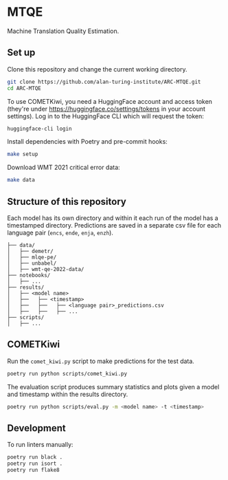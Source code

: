 # MTQE

Machine Translation Quality Estimation.

## Set up

Clone this repository and change the current working directory.

```bash
git clone https://github.com/alan-turing-institute/ARC-MTQE.git
cd ARC-MTQE
```

To use COMETKiwi, you need a HuggingFace account and access token (they're under https://huggingface.co/settings/tokens in your account settings). Log in to the HuggingFace CLI which will request the token:

```bash
huggingface-cli login
```

Install dependencies with Poetry and pre-commit hooks:

```bash
make setup
```

Download WMT 2021 critical error data:

```bash
make data
```

## Structure of this repository

Each model has its own directory and within it each run of the model has a timestamped directory. Predictions are saved in a separate csv file for each language pair (`encs`, `ende`, `enja`, `enzh`).

```
├── data/
│   ├── demetr/
│   ├── mlqe-pe/
│   ├── unbabel/
│   ├── wmt-qe-2022-data/
├── notebooks/
│   ├── ...
├── results/
│   ├── <model name>
│   ├──   ├── <timestamp>
│   ├──   ├──   ├── <language pair>_predictions.csv
│   ├──   ├──   ├── ...
├── scripts/
│   ├── ...
```

## COMETKiwi

Run the `comet_kiwi.py` script to make predictions for the test data.

```bash
poetry run python scripts/comet_kiwi.py
```

The evaluation script produces summary statistics and plots given a model and timestamp within the results directory.

```bash
poetry run python scripts/eval.py -m <model name> -t <timestamp>
```

## Development

To run linters manually:

```bash
poetry run black .
poetry run isort .
poetry run flake8
```
